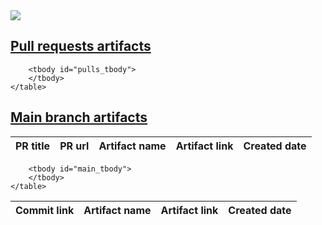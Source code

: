 <html>
<head>
</head>

<body>
<div id="loading_div" style="align-content: center;">

<img src="/img/plugin/icon_loading.gif" style="align-content: center; background:transparent;"/>
</div>
<div>
    <h2><a href="#pull"> Pull requests artifacts </a></h2>
</div>
<div id="pull_artifacts">
    <table>
        <thead>
        <tr>
        <th>PR title</th>
        <th>PR url</th>
        <th>Artifact name</th>
        <th>Artifact link</th>
        <th>Created date</th>
        </tr>
        </thead>

        <tbody id="pulls_tbody">
        </tbody>
    </table>
</div>

<div>
    <h2><a href="#main"> Main branch artifacts </a></h2>
</div>
<div id="main_artifacts">
    <table>
        <thead>
        <tr>
        <th>Commit link</th>
        <th>Artifact name</th>
        <th>Artifact link</th>
        <th>Created date</th>
        </tr>
        </thead>

        <tbody id="main_tbody">
        </tbody>
    </table>
</div>

</body>

<script type="module">
import { Octokit, App } from "https://esm.sh/octokit";
const octokit = new Octokit();

const pulls = await octokit.request(
"GET /repos/kartoza/cplus-plugin/pulls",
{'state':'all'}
);

const fetched_artifacts = await octokit.request(
"GET /repos/kartoza/cplus-plugin/actions/artifacts",
{'per_page': 30}
);

const pulls_artifacts = [];
const commits_artifacts = [];

const artifacts_comments = [];


for ( const pull of pulls.data ){
    const head_sha = pull['head']['sha'];
    const pull_artifact = {};
    const artifact_comments = [];

    if (pull == undefined)
        continue;

    for ( const artifact of fetched_artifacts.data.artifacts){

        if ( artifact['workflow_run']['head_sha'] == head_sha &&
            artifact['name'].indexOf('cplus_plugin') != -1 ){
            pull_artifact['pull'] = pull;
            pull_artifact['artifact'] = artifact;
            artifact_comments['artifact'] = artifact;
            artifact_comments['comments'] = pull['comments_url'];
            
        }
    }
    pulls_artifacts.push(pull_artifact);
    artifacts_comments.push(artifact_comments);
}

for ( const artifact of fetched_artifacts.data.artifacts){

    if ( artifact['name'].indexOf('cplus_plugin') == -1){
        continue;
    }
    const commit = await octokit.request(
    "GET /repos/kartoza/cplus-plugin/commits/"+
    artifact['workflow_run']['head_sha'] 
    );

    if ( commit == undefined | commit.data.parents.length < 2 ){
        continue;
    }

    const commit_artifact = {
        'commit': commit,
        'artifact': artifact
    };

    commits_artifacts.push(commit_artifact);
}

const pulls_tbody = document.getElementById('pulls_tbody');
const main_tbody = document.getElementById('main_tbody');

for (const pull_artifact of pulls_artifacts){

        if (pull_artifact['pull'] == undefined)
        {
            continue;
        }

     const tr = document.createElement('tr');
     const first_td = document.createElement('td');
     const second_td = document.createElement('td');
     const third_td = document.createElement('td');
     const fourth_td = document.createElement('td');
     const fifth_td = document.createElement('td');

     const pull_link = document.createElement("a");
     const link_node = document.createTextNode(
      pull_artifact['pull']['title']
      );

     pull_link.appendChild(link_node);
     pull_link.textContent = pull_artifact['pull']['html_url'];
     pull_link.title = pull_artifact['pull']['html_url'];
     pull_link.href = pull_artifact['pull']['html_url'];

     first_td.appendChild(link_node);
     second_td.appendChild(pull_link);

     tr.appendChild(first_td);
     tr.appendChild(second_td);

     const artifact_link = document.createElement("a");
     const second_link_node = document.createTextNode(
        pull_artifact['artifact']['name']
     );
     const date_node = document.createTextNode(
        pull_artifact['artifact']['created_at']
     );
     artifact_link.appendChild(second_link_node);
     artifact_link.textContent = pull_artifact['artifact']['archive_download_url'];
     artifact_link.href = pull_artifact['artifact']['archive_download_url'];
     artifact_link.id = pull_artifact['artifact']['name'];

     third_td.appendChild(second_link_node);
     fourth_td.appendChild(artifact_link);
     fifth_td.appendChild(date_node);

     tr.appendChild(third_td);
     tr.appendChild(fourth_td);
     tr.appendChild(fifth_td);

     pulls_tbody.appendChild(tr)
}

for( const artifact_comment of artifacts_comments){
    if (artifact_comment['comments'] === undefined)
        continue;
    const comments = await fetch(artifact_comment['comments']);

    const result = comments.json().then(function(results){
        for(const comment of results){
            if (comment.body.indexOf("Download the plugin zip file here") != -1){
                const artifact_link_regex = /(https?:\/\/[^ ]*)/;
                const matches = comment.body.match(artifact_link_regex);
                const art_link = matches[0];

                const artifact_name = artifact_comment['artifact']['name'];
                const artifact_url = art_link.split("\n")[0];
        
                const pull_artifact = document.getElementById(artifact_name);
        
                if( pull_artifact == undefined){
                    continue;
                }
                pull_artifact.textContent = artifact_url;
                pull_artifact.href = artifact_url;
            }
        }
    })
}


for (const commit_artifact of commits_artifacts){

     if (commit_artifact['commit'] === undefined)
         continue;

     const tr = document.createElement('tr');
     const first_td = document.createElement('td');
     const second_td = document.createElement('td');
     const third_td = document.createElement('td');
     const fourth_td = document.createElement('td');
     const fifth_td = document.createElement('td');

     const pull_link = document.createElement("a");
     const link_node = document.createTextNode(
        commit_artifact['commit']['data']['sha']
     );

     pull_link.appendChild(link_node);
     pull_link.textContent = commit_artifact['commit']['data']['html_url'];
     pull_link.title = commit_artifact['commit']['data']['html_url'];
     pull_link.href = commit_artifact['commit']['data']['html_url'];

     first_td.appendChild(link_node);
     second_td.appendChild(pull_link);

     tr.appendChild(second_td);

     const artifact_link = document.createElement("a");
     const second_link_node = document.createTextNode(
        commit_artifact['artifact']['name']
     );
     const date_node = document.createTextNode(
        commit_artifact['artifact']['created_at']
     );
     artifact_link.appendChild(second_link_node);
     artifact_link.textContent = commit_artifact['artifact']['archive_download_url'];
     artifact_link.href = commit_artifact['artifact']['archive_download_url'];

     third_td.appendChild(second_link_node);
     artifact_link.id = commit_artifact['artifact']['name'];
     fourth_td.appendChild(artifact_link);
     fifth_td.appendChild(date_node);

     tr.appendChild(third_td);
     tr.appendChild(fourth_td);
     tr.appendChild(fifth_td);

     main_tbody.appendChild(tr)

}

const response = await fetch(
"https://raw.githubusercontent.com/kartoza/cplus-plugin/docs/docs/admin/artifacts_list.txt"
);

const file_text_promise = response.text();

const res = file_text_promise.then(function(result){
    const art_list = result.split("\n");

    for( const art of art_list){
        if( art === ""){
            continue;
        }
        const parts = art.split(" - ");
        const artifact_name = parts[0].trim();
        const artifact_url = parts[1].trim();

        const main_artifact = document.getElementById(artifact_name);

        if( main_artifact == undefined){
            continue;
        }
        main_artifact.textContent = artifact_url;
        main_artifact.href = artifact_url;
    }

    const loading_div = document.getElementById('loading_div');
    loading_div.remove();
});


</script>

</html>
